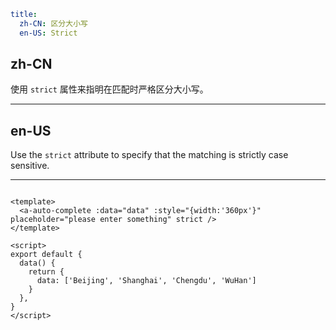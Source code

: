```yaml
title:
  zh-CN: 区分大小写
  en-US: Strict
```

## zh-CN

使用 `strict` 属性来指明在匹配时严格区分大小写。

---

## en-US

Use the `strict` attribute to specify that the matching is strictly case sensitive.

---

```vue

<template>
  <a-auto-complete :data="data" :style="{width:'360px'}" placeholder="please enter something" strict />
</template>

<script>
export default {
  data() {
    return {
      data: ['Beijing', 'Shanghai', 'Chengdu', 'WuHan']
    }
  },
}
</script>
```
